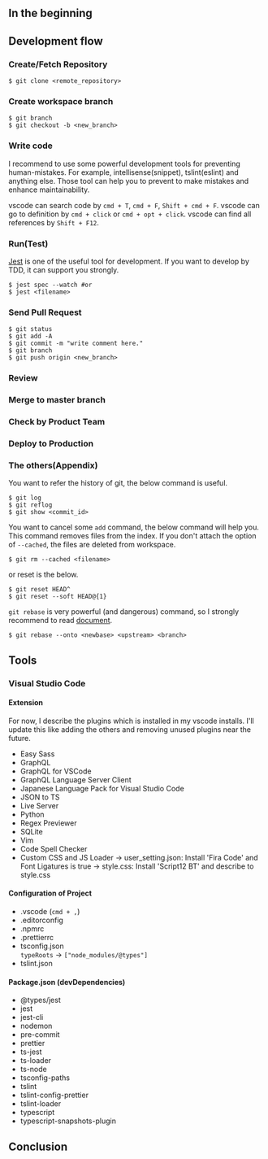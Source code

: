 ## In the beginning

## Development flow
### Create/Fetch Repository
```
$ git clone <remote_repository>
```
### Create workspace branch
```
$ git branch
$ git checkout -b <new_branch>
```
### Write code
I recommend to use some powerful development tools for preventing human-mistakes.
For example, intellisense(snippet), tslint(eslint) and anything else.
Those tool can help you to prevent to make mistakes and enhance maintainability.

vscode can search code by `cmd + T`, `cmd + F`, `Shift + cmd + F`.
vscode can go to definition by `cmd + click` or `cmd + opt + click`.
vscode can find all references by `Shift + F12`.

### Run(Test)

[Jest](https://jestjs.io/en/) is one of the useful tool for development.
If you want to develop by TDD, it can support you strongly.
```
$ jest spec --watch #or
$ jest <filename>
```

### Send Pull Request
```
$ git status
$ git add -A
$ git commit -m "write comment here."
$ git branch
$ git push origin <new_branch>
```
### Review
### Merge to master branch
### Check by Product Team
### Deploy to Production

### The others(Appendix)
You want to refer the history of git, the below command is useful.
```
$ git log
$ git reflog
$ git show <commit_id>
```

You want to cancel some `add` command, the below command will help you.
This command removes files from the index.
If you don't attach the option of `--cached`, the files are deleted from workspace.
```
$ git rm --cached <filename>
```
or reset is the below.
```
$ git reset HEAD^
$ git reset --soft HEAD@{1}
```

`git rebase` is very powerful (and dangerous) command, so I strongly recommend to read [document](https://git-scm.com/docs/).
```
$ git rebase --onto <newbase> <upstream> <branch>
```

## Tools
### Visual Studio Code
#### Extension
For now, I describe the plugins which is installed in my vscode installs.
I'll update this like adding the others and removing unused plugins near the future.
- Easy Sass
- GraphQL
- GraphQL for VSCode
- GraphQL Language Server Client
- Japanese Language Pack for Visual Studio Code
- JSON to TS
- Live Server
- Python
- Regex Previewer
- SQLite
- Vim
- Code Spell Checker
- Custom CSS and JS Loader
    -> user_setting.json: Install 'Fira Code' and Font Ligatures is true
    -> style.css: Install 'Script12 BT' and describe to style.css
#### Configuration of Project
- .vscode (`cmd + ,`)
- .editorconfig
- .npmrc
- .prettierrc
- tsconfig.json  
  `typeRoots` -> `["node_modules/@types"]`
- tslint.json

#### Package.json (devDependencies)
- @types/jest
- jest
- jest-cli
- nodemon
- pre-commit
- prettier
- ts-jest
- ts-loader
- ts-node
- tsconfig-paths
- tslint
- tslint-config-prettier
- tslint-loader
- typescript
- typescript-snapshots-plugin


## Conclusion

